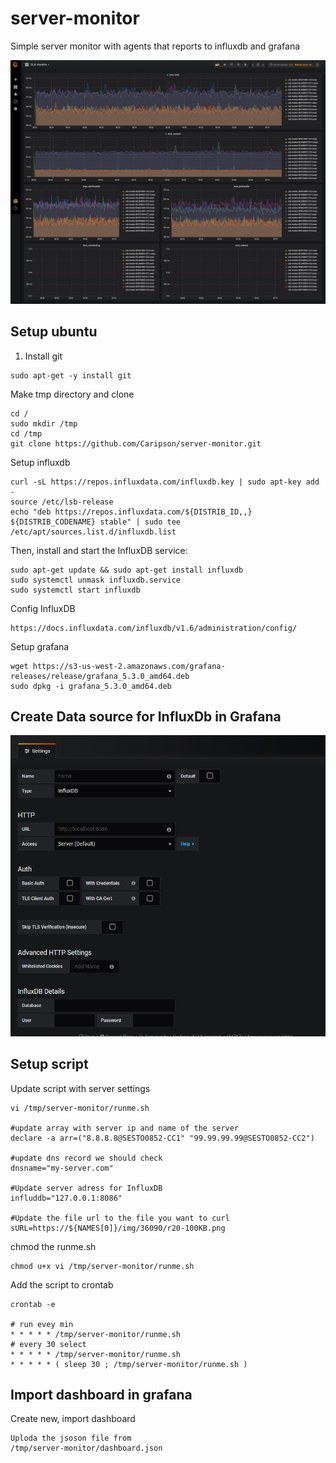 # server-monitor
Simple server monitor with agents that reports to influxdb and grafana

![Screenshot](dashboard.png)

## Setup ubuntu

1. Install git
```
sudo apt-get -y install git

```
Make tmp directory and clone
```
cd /
sudo mkdir /tmp
cd /tmp
git clone https://github.com/Caripson/server-monitor.git

```

Setup influxdb
```
curl -sL https://repos.influxdata.com/influxdb.key | sudo apt-key add -
source /etc/lsb-release
echo "deb https://repos.influxdata.com/${DISTRIB_ID,,} ${DISTRIB_CODENAME} stable" | sudo tee /etc/apt/sources.list.d/influxdb.list

```

Then, install and start the InfluxDB service:
```
sudo apt-get update && sudo apt-get install influxdb
sudo systemctl unmask influxdb.service
sudo systemctl start influxdb
```
Config InfluxDB
```
https://docs.influxdata.com/influxdb/v1.6/administration/config/
```

Setup grafana
```
wget https://s3-us-west-2.amazonaws.com/grafana-releases/release/grafana_5.3.0_amd64.deb
sudo dpkg -i grafana_5.3.0_amd64.deb
```

## Create Data source for InfluxDb in Grafana

![Screenshot](influxdb-grafana.png)

## Setup script

Update script with server settings
```
vi /tmp/server-monitor/runme.sh

#update array with server ip and name of the server
declare -a arr=("8.8.8.8@SESTO0852-CC1" "99.99.99.99@SESTO0852-CC2")

#update dns record we should check
dnsname="my-server.com"

#Update server adress for InfluxDB
influddb="127.0.0.1:8086"

#Update the file url to the file you want to curl
sURL=https://${NAMES[0]}/img/36090/r20-100KB.png

```

chmod the runme.sh
```
chmod u+x vi /tmp/server-monitor/runme.sh

```

Add the script to crontab
```
crontab -e

# run evey min
* * * * * /tmp/server-monitor/runme.sh
# every 30 select
* * * * * /tmp/server-monitor/runme.sh
* * * * * ( sleep 30 ; /tmp/server-monitor/runme.sh )
```

## Import dashboard in grafana
Create new, import dashboard
```
Uploda the jsoson file from
/tmp/server-monitor/dashboard.json
```
